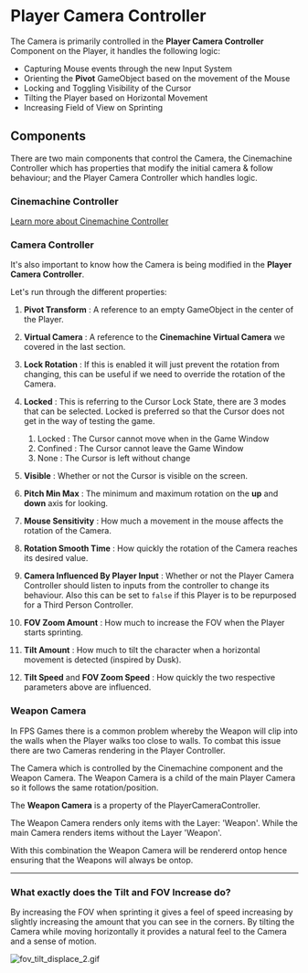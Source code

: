 # Player Camera Controller

The Camera is primarily controlled in the **Player Camera Controller** Component on the Player, it handles the following logic:

- Capturing Mouse events through the new Input System
- Orienting the **Pivot** GameObject based on the movement of the Mouse
- Locking and Toggling Visibility of the Cursor
- Tilting the Player based on Horizontal Movement
- Increasing Field of View on Sprinting

## Components

There are two main components that control the Camera, the Cinemachine Controller which has properties that modify the initial camera & follow behaviour; and the Player Camera Controller which handles logic.

### Cinemachine Controller

[Learn more about Cinemachine Controller](cinemachineproperties.md)

### Camera Controller

It's also important to know how the Camera is being modified in the **Player Camera Controller**.

Let's run through the different properties:

1. **Pivot Transform** : A reference to an empty GameObject in the center of the Player.

2. **Virtual Camera** : A reference to the **Cinemachine Virtual Camera** we covered in the last section.

3. **Lock Rotation** : If this is enabled it will just prevent the rotation from changing, this can be useful if we need to override the rotation of the Camera.

4. **Locked** : This is referring to the Cursor Lock State, there are 3 modes that can be selected. Locked is preferred so that the Cursor does not get in the way of testing the game.
   1. Locked : The Cursor cannot move when in the Game Window
   2. Confined : The Cursor cannot leave the Game Window
   3. None : The Cursor is left without change
5. **Visible** : Whether or not the Cursor is visible on the screen.

6. **Pitch Min Max** : The minimum and maximum rotation on the **up** and **down** axis for looking.

7. **Mouse Sensitivity** : How much a movement in the mouse affects the rotation of the Camera.

8. **Rotation Smooth Time** : How quickly the rotation of the Camera reaches its desired value.

9. **Camera Influenced By Player Input** : Whether or not the Player Camera Controller should listen to inputs from the controller to change its behaviour. Also this can be set to `false` if this Player is to be repurposed for a Third Person Controller.

10. **FOV Zoom Amount** : How much to increase the FOV when the Player starts sprinting.

11. **Tilt Amount** : How much to tilt the character when a horizontal movement is detected (inspired by Dusk).

12. **Tilt Speed** and **FOV Zoom Speed** : How quickly the two respective parameters above are influenced.

### Weapon Camera

In FPS Games there is a common problem whereby the Weapon will clip into the walls when the Player walks too close to walls. To combat this issue there are two Cameras rendering in the Player Controller.

The Camera which is controlled by the Cinemachine component and the Weapon Camera. The Weapon Camera is a child of the main Player Camera so it follows the same rotation/position.

The **Weapon Camera** is a property of the PlayerCameraController.

The Weapon Camera renders only items with the Layer: 'Weapon'. While the main Camera renders items without the Layer 'Weapon'.

With this combination the Weapon Camera will be rendererd ontop hence ensuring that the Weapons will always be ontop.

---

### What exactly does the Tilt and FOV Increase do?

By increasing the FOV when sprinting it gives a feel of speed increasing by slightly increasing the amount that you can see in the corners. By tilting the Camera while moving horizontally it provides a natural feel to the Camera and a sense of motion.

![fov_tilt_displace_2.gif](fov_tilt_displace_2.gif)
